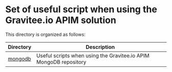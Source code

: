 # Set of useful script when using the Gravitee.io APIM solution

This directory is organized as follows:

| Directory                 | Description                                                           |
| ------------------------- | --------------------------------------------------------------------- |
| [mongodb](./mongodb)      | Useful scripts when using the Gravitee.io APIM MongoDB repository     |